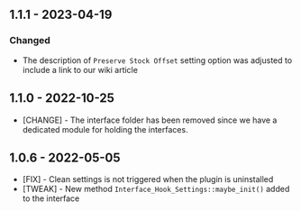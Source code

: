 ## 1.1.1 - 2023-04-19

### Changed

* The description of `Preserve Stock Offset` setting option was adjusted to include a link to our wiki article

## 1.1.0 - 2022-10-25

* [CHANGE] - The interface folder has been removed since we have a dedicated module for holding the interfaces.

## 1.0.6 - 2022-05-05

* [FIX] - Clean settings is not triggered when the plugin is uninstalled
* [TWEAK] - New method `Interface_Hook_Settings::maybe_init()` added to the interface